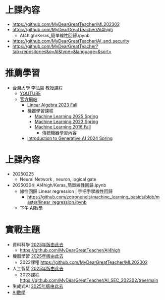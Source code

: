 # 上課內容
- https://github.com/MyDearGreatTeacher/ML202302
- https://github.com/MyDearGreatTeacher/AI4high
  - AI4high/Keras_簡單線性回歸.ipynb 
- https://github.com/MyDearGreatTeacher/AI_and_security
- https://github.com/MyDearGreatTeacher?tab=repositories&q=AI&type=&language=&sort=
# 推薦學習
- 台灣大學 李弘毅 教授課程
  - [YOUTUBE](https://www.youtube.com/channel/UC2ggjtuuWvxrHHHiaDH1dlQ) 
  - [官方網站](https://speech.ee.ntu.edu.tw/~hylee/index.php)
    - [Linear Algebra 2023 Fall](https://eric-lam.com/LA_2023_fall/2023-fall.html)
    - 機器學習課程
      - [Machine Learning 2025 Spring](https://speech.ee.ntu.edu.tw/~hylee/ml/2025-spring.php)
      - [Machine Learning 2023 Spring](https://speech.ee.ntu.edu.tw/~hylee/ml/2023-spring.php)
      - [Machine Learning 2016 Fall](https://speech.ee.ntu.edu.tw/~hylee/ml/2016-fall.php)
        - 傳統機器學習內容 
    - [Introduction to Generative AI 2024 Spring](https://speech.ee.ntu.edu.tw/~hylee/genai/2024-spring.php)
# 上課內容
- 20250225
  - Neural Network , neuron, logical gate
- 20250304: AI4high/Keras_簡單線性回歸.ipynb 
  - 線性回歸 Linear regression | 手把手學線性回歸
    - https://github.com/zotroneneis/machine_learning_basics/blob/master/linear_regression.ipynb
  - 下午 AI數學
# 實戰主題
- 資料科學 [2025年版由此去]()
  - https://github.com/MyDearGreatTeacher/AI4high 
- 機器學習 [2025年版由此去]()
  - 2022課程 https://github.com/MyDearGreatTeacher/ML202302 
- 人工智慧 [2025年版由此去]()
  - 2023課程 https://github.com/MyDearGreatTeacher/AI_SEC_202302/tree/main 
- 生成式AI [2025年版由此去]()
- [AI數學](./AI數學)
